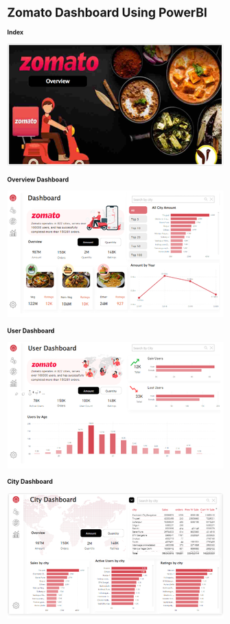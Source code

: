# Zomato Dashboard Using PowerBI

#### Index 

![index](https://github.com/adity672roy/Zomato_Dashboard_PowerBI/blob/main/index.png)

#### Overview Dashboard

![Overview](https://github.com/adity672roy/Zomato_Dashboard_PowerBI/blob/main/dashboard.png)

#### User Dashboard

![user dashboard](https://github.com/adity672roy/Zomato_Dashboard_PowerBI/blob/main/user-dashboard.png)

#### City Dashboard

![city dashboard](https://github.com/adity672roy/Zomato_Dashboard_PowerBI/blob/main/city_dashboard.png)
